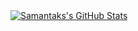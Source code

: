  <div> <a href="https://awesome-github-stats.azurewebsites.net/index.html??cardType=level&theme=github-dark&preferLogin=false">    <img  alt="Samantaks's GitHub Stats" src="https://awesome-github-stats.azurewebsites.net/user-stats/Samantaks?cardType=level&theme=github-dark&preferLogin=false" />  </a>
</div>
